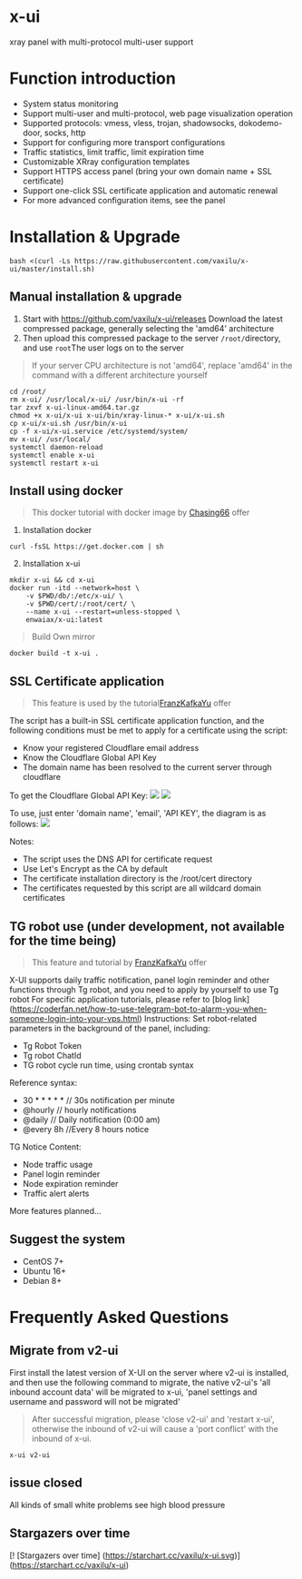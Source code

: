 # x-ui

xray panel with multi-protocol multi-user support

# Function introduction

- System status monitoring
- Support multi-user and multi-protocol, web page visualization operation
- Supported protocols: vmess, vless, trojan, shadowsocks, dokodemo-door, socks, http
- Support for configuring more transport configurations
- Traffic statistics, limit traffic, limit expiration time
- Customizable XRray configuration templates
- Support HTTPS access panel (bring your own domain name + SSL certificate)
- Support one-click SSL certificate application and automatic renewal
- For more advanced configuration items, see the panel

# Installation & Upgrade
```
bash <(curl -Ls https://raw.githubusercontent.com/vaxilu/x-ui/master/install.sh)
```

## Manual installation & upgrade

1. Start with https://github.com/vaxilu/x-ui/releases Download the latest compressed package, generally selecting the 'amd64' architecture
2. Then upload this compressed package to the server `/root/`directory, and use `root`The user logs on to the server

> If your server CPU architecture is not 'amd64', replace 'amd64' in the command with a different architecture yourself

```
cd /root/
rm x-ui/ /usr/local/x-ui/ /usr/bin/x-ui -rf
tar zxvf x-ui-linux-amd64.tar.gz
chmod +x x-ui/x-ui x-ui/bin/xray-linux-* x-ui/x-ui.sh
cp x-ui/x-ui.sh /usr/bin/x-ui
cp -f x-ui/x-ui.service /etc/systemd/system/
mv x-ui/ /usr/local/
systemctl daemon-reload
systemctl enable x-ui
systemctl restart x-ui
```

## Install using docker

> This docker tutorial with docker image by [Chasing66](https://github.com/Chasing66) offer

1. Installation docker

```shell
curl -fsSL https://get.docker.com | sh
```

2. Installation x-ui

```shell
mkdir x-ui && cd x-ui
docker run -itd --network=host \
    -v $PWD/db/:/etc/x-ui/ \
    -v $PWD/cert/:/root/cert/ \
    --name x-ui --restart=unless-stopped \
    enwaiax/x-ui:latest
```

> Build Own mirror

```shell
docker build -t x-ui .
```

## SSL Certificate application

> This feature is used by the tutorial[FranzKafkaYu](https://github.com/FranzKafkaYu) offer

The script has a built-in SSL certificate application function, and the following conditions must be met to apply for a certificate using the script:

- Know your registered Cloudflare email address
- Know the Cloudflare Global API Key
- The domain name has been resolved to the current server through cloudflare

To get the Cloudflare Global API Key:
    ![](media/bda84fbc2ede834deaba1c173a932223.png)
    ![](media/d13ffd6a73f938d1037d0708e31433bf.png)

To use, just enter 'domain name', 'email', 'API KEY', the diagram is as follows:
        ![](media/2022-04-04_141259.png)

Notes:

- The script uses the DNS API for certificate request
- Use Let's Encrypt as the CA by default
- The certificate installation directory is the /root/cert directory
- The certificates requested by this script are all wildcard domain certificates

## TG robot use (under development, not available for the time being)

> This feature and tutorial by [FranzKafkaYu](https://github.com/FranzKafkaYu) offer

X-UI supports daily traffic notification, panel login reminder and other functions through Tg robot, and you need to apply by yourself to use Tg robot
For specific application tutorials, please refer to [blog link] (https://coderfan.net/how-to-use-telegram-bot-to-alarm-you-when-someone-login-into-your-vps.html)
Instructions: Set robot-related parameters in the background of the panel, including:

- Tg Robot Token
- Tg robot ChatId
- TG robot cycle run time, using crontab syntax  

Reference syntax:
- 30 * * * * * // 30s notification per minute
- @hourly // hourly notifications
- @daily // Daily notification (0:00 am)
- @every 8h //Every 8 hours notice  

TG Notice Content:
- Node traffic usage
- Panel login reminder
- Node expiration reminder
- Traffic alert alerts  

More features planned...
## Suggest the system

- CentOS 7+
- Ubuntu 16+
- Debian 8+

# Frequently Asked Questions

## Migrate from v2-ui

First install the latest version of X-UI on the server where v2-ui is installed, and then use the following command to migrate, the native v2-ui's 'all inbound account data' will be migrated to x-ui, 'panel settings and username and password will not be migrated'

> After successful migration, please 'close v2-ui' and 'restart x-ui', otherwise the inbound of v2-ui will cause a 'port conflict' with the inbound of x-ui.

```
x-ui v2-ui
```

## issue closed

All kinds of small white problems see high blood pressure

## Stargazers over time

[! [Stargazers over time] (https://starchart.cc/vaxilu/x-ui.svg)] (https://starchart.cc/vaxilu/x-ui)
